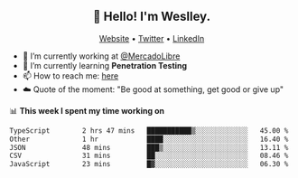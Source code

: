 <h2 align="center">👋 Hello! I'm Weslley.</h2>
<p align="center">
  <a href="http://weslleyneri.com.br">Website</a> •
  <a href="https://twitter.com/Weslley_Neri">Twitter</a> •
  <a href="https://www.linkedin.com/in/weslley-neri-3658908b">LinkedIn</a>
</p>


- 🔭 I’m currently working at [@MercadoLibre](https://github.com/mercadolibre)
- 🌱 I’m currently learning **Penetration Testing**
- 📫 How to reach me: [here](mailto:weslley39@gmail.com)
- ☁️ Quote of the moment: "Be good at something, get good or give up"

📊 **This week I spent my time working on**
<!--START_SECTION:waka-->

```txt
TypeScript        2 hrs 47 mins   ███████████▒░░░░░░░░░░░░░   45.00 %
Other             1 hr            ████░░░░░░░░░░░░░░░░░░░░░   16.40 %
JSON              48 mins         ███▒░░░░░░░░░░░░░░░░░░░░░   13.11 %
CSV               31 mins         ██░░░░░░░░░░░░░░░░░░░░░░░   08.46 %
JavaScript        23 mins         █▓░░░░░░░░░░░░░░░░░░░░░░░   06.30 %
```

<!--END_SECTION:waka-->

<!-- Inspired by https://github.com/gruselhaus/gruselhaus -->